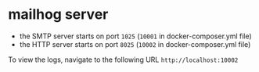 # mailhog server

- the SMTP server starts on port `1025` (`10001` in docker-composer.yml file)
- the HTTP server starts on port `8025` (`10002` in docker-composer.yml file)

To view the logs, navigate to the following URL `http://localhost:10002`